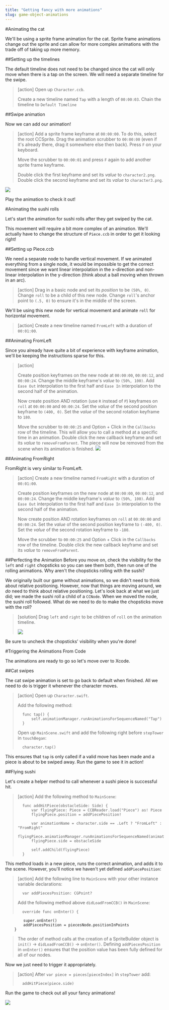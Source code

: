 ```yaml
---
title: "Getting fancy with more animations"
slug: game-object-animations
---     
```


#Animating the cat

We'll be using a sprite frame animation for the cat. Sprite frame animations  change out the sprite and can allow for more complex animations with the trade off of taking up more memory.

##Setting up the timelines

The default timeline does not need to be changed since the cat will only move when there is a tap on the screen. We will need a separate timeline for the swipe.

> [action]
> Open up `Character.ccb`.
> 
> Create a new timeline named `Tap` with a length of `00:00:03`. Chain the timeline to `Default Timeline`

##Swipe animation

Now we can add our animation!

> [action]
> Add a sprite frame keyframe at `00:00:00`. To do this, select the root CCSprite. Drag the animation scrubber to `00:00:00` (even if it's already there, drag it somewhere else then back). Press `F` on your keyboard.
> 
> Move the scrubber to `00:00:01` and press `F` again to add another sprite frame keyframe.
> 
> Double click the first keyframe and set its *value* to `character2.png`. Double click the second keyframe and set its *value* to `character3.png`.
> 

![](swipeAnimation_cat.gif)

Play the animation to check it out!

#Animating the sushi rolls

Let's start the animation for sushi rolls after they get swiped by the cat.

This movement will require a bit more complex of an animation. We'll actually have to change the structure of `Piece.ccb` in order to get it looking right!

##Setting up Piece.ccb

We need a separate node to handle vertical movement. If we animated everything from a single node, it would be impossible to get the correct movement since we want linear interpolation in the x-direction and non-linear interpolation in the y-direction (think about a ball moving when thrown in an arc).

> [action]
> Drag in a basic node and set its *position* to be `(50%, 0)`. Change `roll` to be a child of this new node. Change `roll`'s anchor point to `(.5, 0)` to ensure it's in the middle of the screen.

We'll be using this new node for vertical movement and animate `roll` for horizontal movement.

> [action]
> Create a new timeline named `FromLeft` with a duration of `00:01:00`.

##Animating FromLeft

Since you already have quite a bit of experience with keyframe animation, we'll be keeping the instructions sparse for this.

> [action]
> 
> Create position keyframes on the new node at `00:00:00`, `00:00:12`, and `00:00:24`. Change the middle keyframe's *value* to `(50%, 100)`. Add `Ease Out` interpolation to the first half and `Ease In` interpolation to the second half of the animation.
> 
> Now create position AND rotation (use `R` instead of `P`) keyframes on `roll` at `00:00:00` and `00:00:24`. Set the *value* of the second position keyframe to `(400, 0)`. Set the *value* of the second rotation keyframe to `180`.
> 
> Move the scrubber to `00:00:25` and Option + Click in the `Callbacks` row of the timeline. This will allow you to call a method at a specific time in an animation. Double click the new callback keyframe and set its *value* to `removeFromParent`. The piece will now be removed from the scene when its animation is finished.
> ![](fromLeft_callback.gif)

##Animating FromRight

FromRight is very similar to FromLeft.

> [action]
> Create a new timeline named `FromRight` with a duration of `00:01:00`.
> 
> Create position keyframes on the new node at `00:00:00`, `00:00:12`, and `00:00:24`. Change the middle keyframe's *value* to `(50%, 100)`. Add `Ease Out` interpolation to the first half and `Ease In` interpolation to the second half of the animation.
> 
> Now create position AND rotation keyframes on `roll` at `00:00:00` and `00:00:24`. Set the *value* of the second position keyframe to `(-400, 0)`. Set the *value* of the second rotation keyframe to `-180`.
> 
> Move the scrubber to `00:00:25` and Option + Click in the `Callbacks` row of the timeline. Double click the new callback keyframe and set its *value* to `removeFromParent`.


##Perfecting the Animation
Before you move on, check the visibility for the `left` and `right` chopsticks so you can see them both, then run one of the rolling animations. Why aren't the chopsticks rolling with the sushi?

We originally built our game without animations, so we didn't need to think about relative positioning. However, now that things are moving around, we *do* need to think about relative positioning. Let's look back at what we just did; we made the sushi roll a child of a `CCNode`. When we moved the node, the sushi roll followed. What do we need to do to make the chopsticks move with the roll?

> [solution]
> Drag `left` and `right` to be children of `roll` on the animation timeline.
> 
> ![](perfectingAnimation.gif)

Be sure to uncheck the chopsticks' visibility when you're done!

#Triggering the Animations From Code

The animations are ready to go so let's move over to Xcode.

##Cat swipes

The cat swipe animation is set to go back to default when finished. All we need to do is trigger it whenever the character moves.

> [action]
> Open up `Character.swift`.
> 
> Add the following method:
> 
>       func tap() {
>           self.animationManager.runAnimationsForSequenceNamed("Tap")
>       }
> 
> Open up `MainScene.swift` and add the following right before `stepTower` in `touchBegan`:
> 
>       character.tap()

This ensures that `tap` is only called if a valid move has been made and a piece is about to be swiped away. Run the game to see it in action!

##Flying sushi

Let's create a helper method to call whenever a sushi piece is successful hit.

> [action]
> Add the following method to `MainScene`:
> 
>       func addHitPiece(obstacleSide: Side) {
>           var flyingPiece: Piece = CCBReader.load("Piece") as! Piece
>           flyingPiece.position = addPiecePosition!
>
>           var animationName = character.side == .Left ? "FromLeft" : "FromRight"
>           flyingPiece.animationManager.runAnimationsForSequenceNamed(animationName)
>           flyingPiece.side = obstacleSide
> 
>           self.addChild(flyingPiece)
>       }

This method loads in a new piece, runs the correct animation, and adds it to the scene. However, you'll notice we haven't yet defined `addPiecePosition`:
> [action]
> Add the following line to `MainScene` with your other instance variable declarations:
> 		
> 		var addPiecesPosition: CGPoint?
> 
> Add the following method above `didLoadFromCCB()` in `MainScene`:
> 
> 		override func onEnter() {
   	 		super.onEnter()
    		addPiecesPosition = piecesNode.positionInPoints
  		}
>
> The order of method calls at the creation of a SpriteBuilder object is `init()` -> `didLoadFromCCB()` -> `onEnter()`. Defining `addPiecesPosition` in `onEnter()` ensures that the position value has been fully defined for all of our nodes.

Now we just need to trigger it appropriately.

> [action]
> After `var piece = pieces[pieceIndex]` in `stepTower` add:
> 
>       addHitPiece(piece.side)

Run the game to check out all your fancy animations!

![](endResult.gif)